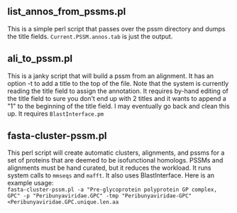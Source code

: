 ## list_annos_from_pssms.pl 
This is a simple perl script that passes over the pssm directory and dumps the title fields. `Current.PSSM.annos.tab` is just the output.<br>

## ali_to_pssm.pl
This is a janky script that will build a pssm from an alignment.  It has an option -t to add a title to the top of the file.  Note that the system is currently reading the title field to assign the annotation.  It requires by-hand editing of the title field to  sure you don't end up with 2 titles and it wants to append a "1" to the beginning of the title field.   I may eventually go back and clean this up.  It requires `BlastInterface.pm`<br>

## fasta-cluster-pssm.pl 
This perl script will create automatic clusters, alignments, and pssms for a set of proteins that are deemed to be isofunctional homologs.  PSSMs and alignments must be hand curated, but it reduces the workload.  It runs system calls to `mmseqs` and `mafft`. 
 It also uses BlastInterface. Here is an example usage:<br>
`fasta-cluster-pssm.pl -a "Pre-glycoprotein polyprotein GP complex, GPC" -p "Peribunyaviridae.GPC" -tmp "Peribunyaviridae-GPC"  <Peribunyaviridae.GPC.unique.len.aa`<br>
